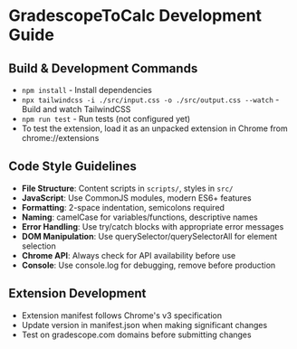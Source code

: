 # GradescopeToCalc Development Guide

## Build & Development Commands
- `npm install` - Install dependencies
- `npx tailwindcss -i ./src/input.css -o ./src/output.css --watch` - Build and watch TailwindCSS
- `npm run test` - Run tests (not configured yet)
- To test the extension, load it as an unpacked extension in Chrome from chrome://extensions

## Code Style Guidelines
- **File Structure**: Content scripts in `scripts/`, styles in `src/`
- **JavaScript**: Use CommonJS modules, modern ES6+ features
- **Formatting**: 2-space indentation, semicolons required
- **Naming**: camelCase for variables/functions, descriptive names
- **Error Handling**: Use try/catch blocks with appropriate error messages
- **DOM Manipulation**: Use querySelector/querySelectorAll for element selection
- **Chrome API**: Always check for API availability before use
- **Console**: Use console.log for debugging, remove before production

## Extension Development
- Extension manifest follows Chrome's v3 specification
- Update version in manifest.json when making significant changes
- Test on gradescope.com domains before submitting changes